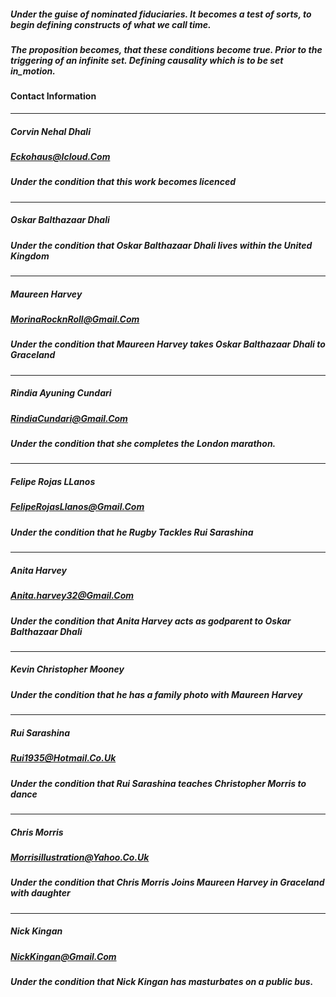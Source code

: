 
##### Under the guise of nominated fiduciaries. It becomes a test of sorts, to begin defining constructs of what we call time. 
##### The proposition becomes, that these conditions become true. Prior to the triggering of an infinite set. Defining causality which is to be set in_motion.


#### Contact Information 
---

##### Corvin Nehal Dhali
##### Eckohaus@Icloud.Com
##### Under the condition that this work becomes licenced

---

##### Oskar Balthazaar Dhali
##### Under the condition that Oskar Balthazaar Dhali lives within the United Kingdom

---

##### Maureen Harvey
##### MorinaRocknRoll@Gmail.Com
##### Under the condition that Maureen Harvey takes Oskar Balthazaar Dhali to Graceland

---

##### Rindia Ayuning Cundari
##### RindiaCundari@Gmail.Com
##### Under the condition that she completes the London marathon.

---

##### Felipe Rojas LLanos
##### FelipeRojasLlanos@Gmail.Com
##### Under the condition that he Rugby Tackles Rui Sarashina 


---

##### Anita Harvey
##### Anita.harvey32@Gmail.Com
##### Under the condition that Anita Harvey acts as godparent to Oskar Balthazaar Dhali

---


##### Kevin Christopher Mooney
##### Under the condition that he has a family photo with Maureen Harvey

---

##### Rui Sarashina
##### Rui1935@Hotmail.Co.Uk
##### Under the condition that Rui Sarashina teaches Christopher Morris to dance

---

##### Chris Morris 
##### Morrisillustration@Yahoo.Co.Uk
##### Under the condition that Chris Morris Joins Maureen Harvey in Graceland with daughter

---

##### Nick Kingan
##### NickKingan@Gmail.Com
##### Under the condition that Nick Kingan has masturbates on a public bus.
